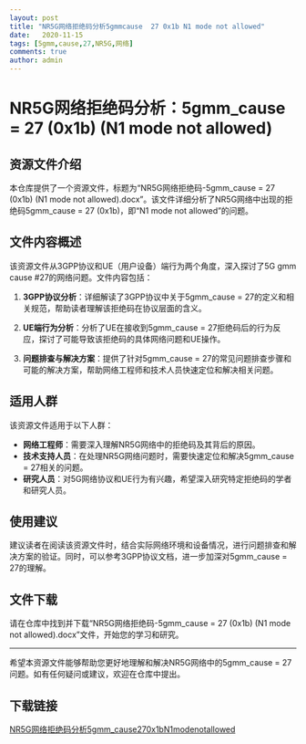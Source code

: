 ```yaml
---
layout: post
title: "NR5G网络拒绝码分析5gmmcause  27 0x1b N1 mode not allowed"
date:   2020-11-15
tags: [5gmm,cause,27,NR5G,网络]
comments: true
author: admin
---
```

# NR5G网络拒绝码分析：5gmm_cause = 27 (0x1b) (N1 mode not allowed)

## 资源文件介绍

本仓库提供了一个资源文件，标题为“NR5G网络拒绝码-5gmm_cause = 27 (0x1b) (N1 mode not allowed).docx”。该文件详细分析了NR5G网络中出现的拒绝码5gmm_cause = 27 (0x1b)，即“N1 mode not allowed”的问题。

## 文件内容概述

该资源文件从3GPP协议和UE（用户设备）端行为两个角度，深入探讨了5G gmm cause #27的网络问题。文件内容包括：

1. **3GPP协议分析**：详细解读了3GPP协议中关于5gmm_cause = 27的定义和相关规范，帮助读者理解该拒绝码在协议层面的含义。

2. **UE端行为分析**：分析了UE在接收到5gmm_cause = 27拒绝码后的行为反应，探讨了可能导致该拒绝码的具体网络问题和UE操作。

3. **问题排查与解决方案**：提供了针对5gmm_cause = 27的常见问题排查步骤和可能的解决方案，帮助网络工程师和技术人员快速定位和解决相关问题。

## 适用人群

该资源文件适用于以下人群：

- **网络工程师**：需要深入理解NR5G网络中的拒绝码及其背后的原因。
- **技术支持人员**：在处理NR5G网络问题时，需要快速定位和解决5gmm_cause = 27相关的问题。
- **研究人员**：对5G网络协议和UE行为有兴趣，希望深入研究特定拒绝码的学者和研究人员。

## 使用建议

建议读者在阅读该资源文件时，结合实际网络环境和设备情况，进行问题排查和解决方案的验证。同时，可以参考3GPP协议文档，进一步加深对5gmm_cause = 27的理解。

## 文件下载

请在仓库中找到并下载“NR5G网络拒绝码-5gmm_cause = 27 (0x1b) (N1 mode not allowed).docx”文件，开始您的学习和研究。

---

希望本资源文件能够帮助您更好地理解和解决NR5G网络中的5gmm_cause = 27问题。如有任何疑问或建议，欢迎在仓库中提出。

## 下载链接

[NR5G网络拒绝码分析5gmm_cause270x1bN1modenotallowed](https://pan.quark.cn/s/fd28a58bb9fe)